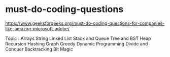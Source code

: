 # must-do-coding-questions
https://www.geeksforgeeks.org/must-do-coding-questions-for-companies-like-amazon-microsoft-adobe/


Topic :
Arrays
String
Linked List
Stack and Queue
Tree and BST
Heap
Recursion
Hashing
Graph
Greedy
Dynamic Programming
Divide and Conquer
Backtracking
Bit Magic
